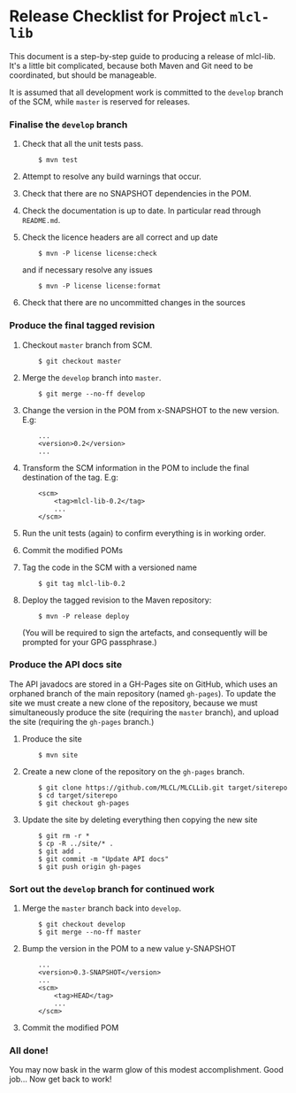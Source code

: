 # Release Checklist for Project `mlcl-lib` #

This document is a step-by-step guide to producing a release of mlcl-lib. It's
a little bit complicated, because both Maven and Git need to be coordinated, 
but should be manageable.

It is assumed that all development work is committed to the `develop` branch of the SCM, while `master` is reserved for releases.


### Finalise the `develop` branch ###

 1. Check that all the unit tests pass.
	```
		$ mvn test
	```

 2. Attempt to resolve any build warnings that occur.

 3. Check that there are no SNAPSHOT dependencies in the POM.

 4. Check the documentation is up to date. In particular read through `README.md`.

 5. Check the licence headers are all correct and up date
	```
		$ mvn -P license license:check
	```
	and if necessary resolve any issues
	```
		$ mvn -P license license:format
	```
 6. Check that there are no uncommitted changes in the sources



### Produce the final tagged revision ###

 1. Checkout `master` branch from SCM.
	```
		$ git checkout master
	```

 2. Merge the `develop` branch into `master`.
	```
		$ git merge --no-ff develop
	```

 3. Change the version in the POM from x-SNAPSHOT to the new version. E.g:
	```
		...
		<version>0.2</version>
		...
	```
 4. Transform the SCM information in the POM to include the final destination of the tag. E.g:
	```
 		<scm>
	        <tag>mlcl-lib-0.2</tag>
			...
    	</scm>
	```

 5. Run the unit tests (again) to confirm everything is in working order.

 6. Commit the modified POMs

 7. Tag the code in the SCM with a versioned name
	```
		$ git tag mlcl-lib-0.2
	```
	
 8. Deploy the tagged revision to the Maven repository:
	```
		$ mvn -P release deploy
	```
	(You will be required to sign the artefacts, and consequently will be prompted for your GPG passphrase.)

### Produce the API docs site ###

The API javadocs are stored in a GH-Pages site on GitHub, which uses an orphaned branch of the main repository (named `gh-pages`). To update the site
we must create a new clone of the repository, because we must simultaneously produce the site (requiring the `master` branch), and upload the site (requiring the `gh-pages` branch.)

 1. Produce the site
	```
		$ mvn site
	```

 2. Create a new clone of the repository on the `gh-pages` branch.
	```
		$ git clone https://github.com/MLCL/MLCLLib.git target/siterepo
		$ cd target/siterepo
		$ git checkout gh-pages
	```
	
 3. Update the site by deleting everything then copying the new site
	```
		$ git rm -r *
		$ cp -R ../site/* .
		$ git add .
		$ git commit -m "Update API docs"
		$ git push origin gh-pages
	```

### Sort out the `develop` branch for continued work ###

 1. Merge the `master` branch back into `develop`.
	```
		$ git checkout develop
		$ git merge --no-ff master
	```

 2. Bump the version in the POM to a new value y-SNAPSHOT
	```
		...
		<version>0.3-SNAPSHOT</version>
		...
 		<scm>
	        <tag>HEAD</tag>
			...
    	</scm>
	```

 3. Commit the modified POM


### All done! ###

You may now bask in the warm glow of this modest accomplishment. Good job... Now get back to work!